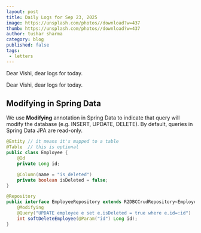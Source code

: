 ```yaml
---
layout: post
title: Daily Logs for Sep 23, 2025
image: https://unsplash.com/photos//download?w=437
thumb: https://unsplash.com/photos//download?w=437
author: tushar sharma
category: blog
published: false
tags:
 - letters
---
```


Dear Vishi, dear logs for today.<!-- truncate_here -->

Dear Vishi, dear logs for today.

## Modifying in Spring Data

We use **Modifying** annotation in Spring Data to indicate that query will modify the database (e.g. INSERT, UPDATE, DELETE). By default, queries in Spring Data JPA are read-only. 

```java
@Entity // it means it's mapped to a table
@Table  // this is optional
public class Employee {
    @Id
    private Long id;

    @Column(name = "is_deleted")
    private boolean isDeleted = false;
}
```

```java
@Repository
public interface EmployeeRepository extends R2DBCCrudRepository<Employee, Long> {
    @Modifying
    @Query("UPDATE employee e set e.isDeleted = true where e.id=:id")
    int softDeleteEmployee(@Param("id") Long id);
}
```
